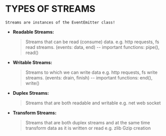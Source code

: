 # TYPES OF STREAMS

    Streams are instances of the EventEmitter class!

-   **Readable Streams:**

    > Streams that can be read (consume) data. e.g. http requests, fs read streams. (events: data, end) -- important functions: pipe(), read()

-   **Writable Streams:**

    > Streams to which we can write data e.g. http requests, fs write streams. (events: drain, finish) -- important functions: end(), write()

-   **Duplex Streams:**

    > Streams that are both readable and writable e.g. net web socket

-   **Transform Streams:**

    > Streams that are both duplex streams and at the same time transform data as it is written or read e.g. zlib Gzip creation
